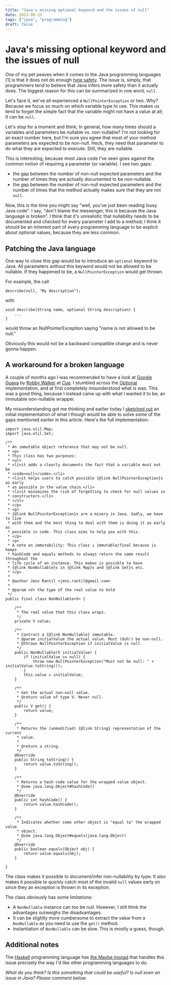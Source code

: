 ```yaml
---
title: "Java's missing optional keyword and the issues of null"
date: 2013-08-22
tags: ["java", "programming"]
draft: false
---
```


Java's missing optional keyword and the issues of null
======================================================

One of my pet peaves when it comes to the Java programming languages
\[1\] is that it does not do enough [type
safety](https://en.wikipedia.org/wiki/Type_safety). The issue is,
simply, that programmers tend to believe that Java infers more safety
than it actually does. The biggest reason for this can be summarized in
one word; `null`.

Let's face it, we've all experienced a `NullPointerException` or two.
Why? Because we focus so much on which variable type to use. This makes
us tend to forget the simple fact that the variable might not have a
value at all; It can be `null`.

Let's stop for a moment and think; In general, how many times should a
variables and parameters be nullable vs. non-nullable? I'm not looking
for an exact number here, but I'm sure you agree that most of your
method parameters are expected to be non-null. Heck, they need that
parameter to do what they are expected to execute. Still, they are
nullable.

This is interesting, because most Java code I've seen goes against the
common notion of requiring a parameter (or variable). I see two gaps:

-   the gap between the number of non-null expected parameters and the
    number of times they are actually documented to be non-nullable.
-   the gap between the number of non-null expected parameters and the
    number of times that the method actually makes sure that they are
    not `null`.

Now, this is the time you might say "well, you've just been reading
lousy Java code". I say, "don't blame the messenger, this is because the
Java language is broken". I think that it's unrealistic that nullability
needs to be documented and checked for every parameter I add to a
method; I think it should be an inherent part of every programming
language to be explicit about optional values, because they are less
common.

Patching the Java language
--------------------------

One way to close this gap would be to introduce an `optional` keyword to
Java. All parameters *without* this keyword would not be allowed to be
nullable. If they happened to be, a `NullPointerException` would get
thrown.

For example, the call

``` {.sourceCode .java}
describe(null, "My description");
```

with

``` {.sourceCode .java}
void describe(String name, optional String description) {
    ...
}
```

would throw an NullPointerException saying "name is not allowed to be
null."

Obviously this would not be a backward compatible change and is never
gonna happen.

A workaround for a broken language
----------------------------------

A couple of months ago I was recommended to have a look at [Google
Guava](https://code.google.com/p/guava-libraries/) by [Robby
Walker](https://twitter.com/rwalker) at [Cue](http://www.cueup.com). I
stumbled across the
[Optional](https://code.google.com/p/guava-libraries/wiki/UsingAndAvoidingNullExplained#Optional)
implementation, and at first completely misunderstood what is was. This
was a good thing, because I instead came up with what I wanted it to be;
an immutable non-nullable wrapper.

My misunderstanding got me thinking and earlier today I [sketched
out](https://gist.github.com/JensRantil/6294289) an initial
implementation of what I though would be able to solve some of the gaps
mentioned earlier in this article. Here's the full implementation:

``` {.sourceCode .java}
import java.util.Map;
import java.util.Set;

/**
 * An immutable object reference that may not be null.
 * <p>
 * This class has two purposes:
 * <ul>
 * <li>it adds a clearly documents the fact that a variable must not be
 * <code>null</code>.</li>
 * <li>it helps users to catch possible {@link NullPointerException}s as early
 * as possible in the value chain.</li>
 * <li>it minimizes the risk of forgetting to check for null values in
 * constructors.</li>
 * </ul>
 * </p>
 * <p>
 * {@link NullPointerException}s are a misery in Java. Sadly, we have to live
 * with them and the best thing to deal with them is doing it as early as
 * possible in code. This class aims to help you with this.
 * </p>
 * <p>
 * A note on immutability: This class i immutable/final because is keeps
 * hashCode and equals methods to always return the same result throughout the
 * life cycle of an instance. This makes is possible to have
 * {@link NonNullable}s in {@link Map}s and {@link Set}s etc.
 * </p>
 * 
 * @author Jens Rantil <jens.rantil@gmail.com>
 *
 * @param <V> the type of the real value to hold
 */
public final class NonNullable<V> {

    /**
     * The real value that this class wraps.
     */
    private V value;

    /**
     * Contruct a {@link NonNullable} immutable.
     * @param initialValue the actual value. Must (duh!) be non-null.
     * @throws NullPointerException if initialValue is null.
     */
    public NonNullable(V initialValue) {
        if (initialValue == null) {
            throw new NullPointerException("Must not be null: " + initialValue.toString());
        }
        this.value = initialValue;
    }

    /**
     * Get the actual non-null value.
     * @return value of type V. Never null.
     */
    public V get() {
        return value;
    }

    /**
     * Returns the (unmodified) {@link String} representation of the current
     * value.
     * 
     * @return a string.
     */
    @Override
    public String toString() {
        return value.toString();
    }

    /**
     * Returns a hash code value for the wrapped value object.
     * @see java.lang.Object#hashCode()
     */
    @Override
    public int hashCode() {
        return value.hashCode();
    }

    /**
     * Indicates whether some other object is "equal to" the wrapped value
     * object.
     * @see java.lang.Object#equals(java.lang.Object)
     */
    @Override
    public boolean equals(Object obj) {
        return value.equals(obj);
    }

}
```

The class makes it possible to document/infer non-nullability by type.
It also makes it possible to quickly catch most of the invalid `null`
values early on since they an exception is thrown in its exception.

The class obviously has some limitations:

-   A `NonNullable` instance can too be null. However, I still think the
    advantages outweighs the disadvantages.
-   It can be slightly more cumbersome to extract the value from a
    `NonNullable` as you need to use the `get()` method.
-   Instantiation of `NonNullable` can be slow. This is mostly a
    guess, though.

Additional notes
----------------

The [Haskell](http://www.haskell.org) programming language has [the
Maybe
monad](https://en.wikipedia.org/wiki/Monad_(functional_programming)#The_Maybe_monad)
that handles this issue precisely the way I'd like other programming
languages to do.

*What do you think? Is this something that could be useful? Is null even
an issue in Java? Please comment below.*
